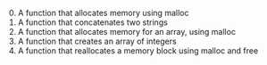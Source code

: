 0. A function that allocates memory using malloc
1. A function that concatenates two strings
2. A function that allocates memory for an array, using malloc
3. A function that creates an array of integers
4. A function that reallocates a memory block using malloc and free
